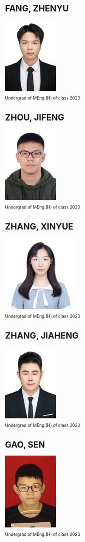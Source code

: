# FANG, ZHENYU
<a href="url"><img src="https://github.com/SCi-winner/SCI.github.io/blob/main/img/fangzhenyu.jpg" align="center" height="237" width="169" ></a>

Undergrad of MEng.(H) of class 2020

# ZHOU, JIFENG
<a href="url"><img src="https://github.com/SCi-winner/SCI.github.io/blob/main/img/zhoujifeng.jpg" align="center" height="237" width="169" ></a>

Undergrad of MEng.(H) of class 2020

# ZHANG, XINYUE
<a href="url"><img src="https://github.com/SCi-winner/SCI.github.io/blob/main/img/zhangxinyue.jpg" align="center" height="237" width="237" ></a>

Undergrad of MEng.(H) of class 2020

# ZHANG, JIAHENG
<a href="url"><img src="https://github.com/SCi-winner/SCI.github.io/blob/main/img/zhangjiaheng.jpg" align="center" height="237" width="169" ></a>

Undergrad of MEng.(H) of class 2020

# GAO, SEN
<a href="url"><img src="https://github.com/SCi-winner/SCI.github.io/blob/main/img/gaosen.jpg" align="center" height="237" width="169" ></a>

Undergrad of MEng.(H) of class 2020

